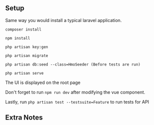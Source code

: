 ## Setup

Same way you would install a typical laravel application.

    composer install

    npm install

    php artisan key:gen

    php artisan migrate

    php artisan db:seed --class=HmoSeeder (Before tests are run)

    php artisan serve

The UI is displayed on the root page

Don't forget to run `npm run dev` after modifying the vue component.

Lastly, run `php artisan test --testsuite=Feature` to run tests for API

## Extra Notes
